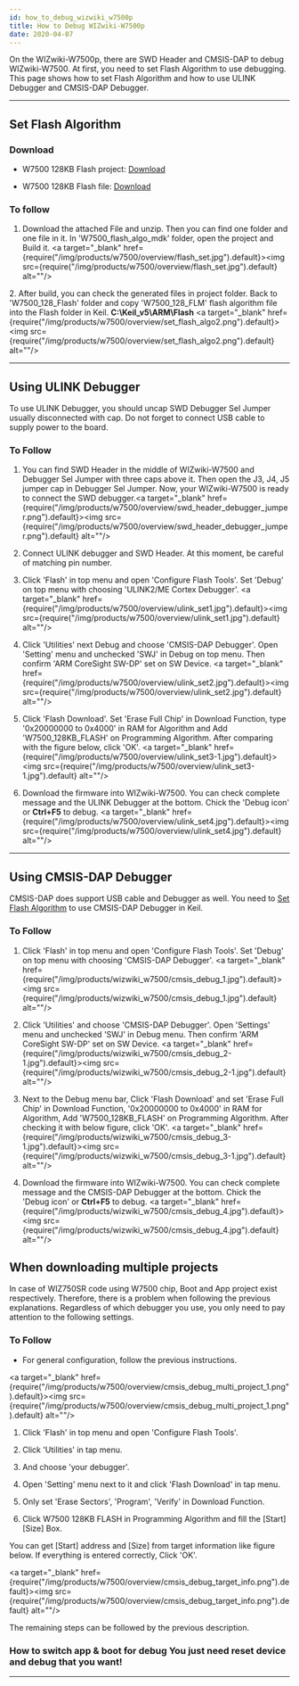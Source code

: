 ```yaml
---
id: how_to_debug_wizwiki_w7500p
title: How to Debug WIZwiki-W7500p
date: 2020-04-07
---
```


On the WIZwiki-W7500p, there are SWD Header and CMSIS-DAP to debug
WIZwiki-W7500. At first, you need to set Flash Algorithm to use
debugging. This page shows how to set Flash Algorithm and how to use
ULINK Debugger and CMSIS-DAP Debugger.

---


## Set Flash Algorithm

### Download

  * W7500 128KB Flash project:
<a href="/img/products/w7500/overview/w7500_128kb_flash.zip" target="_blank">Download</a>

  * W7500 128KB Flash file:
<a href="/img/products/w7500/overview/w7500_128_flm.zip" target="_blank">Download</a>


### To follow

1. Download the attached File and unzip. Then you can find one folder
and one file in it. In 'W7500\_flash\_algo\_mdk' folder, open the
project and Build it.
<a target="_blank" href={require("/img/products/w7500/overview/flash_set.jpg").default}><img src={require("/img/products/w7500/overview/flash_set.jpg").default} alt=""/></a>

2\. After build, you can check the generated files in project folder.
Back to 'W7500\_128\_Flash' folder and copy 'W7500\_128\_FLM' flash
algorithm file into the Flash folder in Keil.
**C:\\Keil\_v5\\ARM\\Flash**
<a target="_blank" href={require("/img/products/w7500/overview/set_flash_algo2.png").default}><img src={require("/img/products/w7500/overview/set_flash_algo2.png").default} alt=""/></a>

---


## Using ULINK Debugger

To use ULINK Debugger, you should uncap SWD Debugger Sel Jumper usually
disconnected with cap. Do not forget to connect USB cable to supply
power to the board.

### To Follow

1. You can find SWD Header in the middle of WIZwiki-W7500 and Debugger
Sel Jumper with three caps above it. Then open the J3, J4, J5 jumper cap
in Debugger Sel Jumper. Now, your WIZwiki-W7500 is ready to connect the
SWD
debugger.<a target="_blank" href={require("/img/products/w7500/overview/swd_header_debugger_jumper.png").default}><img src={require("/img/products/w7500/overview/swd_header_debugger_jumper.png").default} alt=""/></a>

2. Connect ULINK debugger and SWD Header. At this moment, be careful of
matching pin number.

3. Click 'Flash' in top menu and open 'Configure Flash Tools'. Set
'Debug' on top menu with choosing 'ULINK2/ME Cortex Debugger'.
<a target="_blank" href={require("/img/products/w7500/overview/ulink_set1.jpg").default}><img src={require("/img/products/w7500/overview/ulink_set1.jpg").default} alt=""/></a>

4. Click 'Utilities' next Debug and choose 'CMSIS-DAP Debugger'. Open
'Setting' menu and unchecked 'SWJ' in Debug on top menu. Then confirm
'ARM CoreSight SW-DP' set on SW Device.
<a target="_blank" href={require("/img/products/w7500/overview/ulink_set2.jpg").default}><img src={require("/img/products/w7500/overview/ulink_set2.jpg").default} alt=""/></a>

5. Click 'Flash Download'. Set 'Erase Full Chip' in Download Function,
type '0x20000000 to 0x4000' in RAM for Algorithm and Add
'W7500\_128KB\_FLASH' on Programming Algorithm. After comparing with the
figure below, click 'OK'.
<a target="_blank" href={require("/img/products/w7500/overview/ulink_set3-1.jpg").default}><img src={require("/img/products/w7500/overview/ulink_set3-1.jpg").default} alt=""/></a>

6. Download the firmware into WIZwiki-W7500. You can check complete
message and the ULINK Debugger at the bottom. Chick the 'Debug icon' or
**Ctrl+F5** to debug.
<a target="_blank" href={require("/img/products/w7500/overview/ulink_set4.jpg").default}><img src={require("/img/products/w7500/overview/ulink_set4.jpg").default} alt=""/></a>

---

## Using CMSIS-DAP Debugger

CMSIS-DAP does support USB cable and Debugger as well. You need to [Set Flash Algorithm](#set_flash_algorithm) to use CMSIS-DAP Debugger in Keil.  

### To Follow

1. Click 'Flash' in top menu and open 'Configure Flash Tools'. Set 'Debug' on top menu with choosing 'CMSIS-DAP Debugger'. 
<a target="_blank" href={require("/img/products/wizwiki_w7500/cmsis_debug_1.jpg").default}><img src={require("/img/products/wizwiki_w7500/cmsis_debug_1.jpg").default} alt=""/></a>

2. Click 'Utilities' and choose 'CMSIS-DAP Debugger'. Open 'Settings' menu and unchecked 'SWJ' in Debug menu. Then confirm 'ARM CoreSight SW-DP' set on SW Device. 
<a target="_blank" href={require("/img/products/wizwiki_w7500/cmsis_debug_2-1.jpg").default}><img src={require("/img/products/wizwiki_w7500/cmsis_debug_2-1.jpg").default} alt=""/></a>

3. Next to the Debug menu bar, Click 'Flash Download' and set 'Erase Full Chip' in Download Function, '0x20000000 to 0x4000' in RAM for Algorithm, Add 'W7500_128KB_FLASH' on Programming Algorithm. After checking it with below figure, click 'OK'. 
<a target="_blank" href={require("/img/products/wizwiki_w7500/cmsis_debug_3-1.jpg").default}><img src={require("/img/products/wizwiki_w7500/cmsis_debug_3-1.jpg").default} alt=""/></a>  

4. Download the firmware into WIZwiki-W7500. You can check complete message and the CMSIS-DAP Debugger at the bottom. Chick the 'Debug icon' or **Ctrl+F5** to debug. 
<a target="_blank" href={require("/img/products/wizwiki_w7500/cmsis_debug_4.jpg").default}><img src={require("/img/products/wizwiki_w7500/cmsis_debug_4.jpg").default} alt=""/></a>


## When downloading multiple projects

In case of WIZ750SR code using W7500 chip, Boot and App project exist
respectively. Therefore, there is a problem when following the previous
explanations. Regardless of which debugger you use, you only need to pay
attention to the following settings.


### To Follow

- For general configuration, follow the previous instructions.

<a target="_blank" href={require("/img/products/w7500/overview/cmsis_debug_multi_project_1.png").default}><img src={require("/img/products/w7500/overview/cmsis_debug_multi_project_1.png").default} alt=""/></a>

1. Click 'Flash' in top menu and open 'Configure Flash Tools'.

2. Click 'Utilities' in tap menu.

3. And choose 'your debugger'.

4. Open 'Setting' menu next to it and click 'Flash Download' in tap
menu.

5. Only set 'Erase Sectors', 'Program', 'Verify' in Download Function.

6. Click W7500 128KB FLASH in Programming Algorithm and fill the
[Start] [Size] Box.


 You can get [Start] address and [Size] from target information like figure below.
 If everything is entered correctly, Click 'OK'.

<a target="_blank" href={require("/img/products/w7500/overview/cmsis_debug_target_info.png").default}><img src={require("/img/products/w7500/overview/cmsis_debug_target_info.png").default} alt=""/></a>

The remaining steps can be followed by the previous description.


### How to switch app & boot for debug You just need reset device and debug that you want!

---
